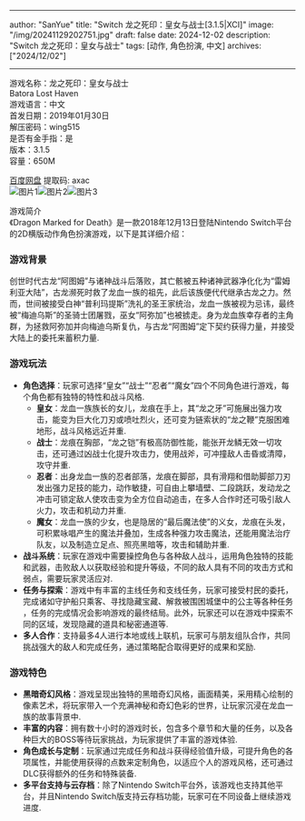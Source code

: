 
---
author: "SanYue"
title: "Switch 龙之死印：皇女与战士[3.1.5|XCI]"
image: "/img/20241129202751.jpg"
draft: false
date: 2024-12-02
description: "Switch 龙之死印：皇女与战士"
tags: [动作, 角色扮演, 中文]
archives: ["2024/12/02"]

---

游戏名称：龙之死印：皇女与战士   
Batora Lost Haven    
游戏语言：中文  
首发日期：2019年01月30日  
解压密码：wing515  
是否有金手指：是  
版本：3.1.5   
容量：650M

[百度网盘](https://pan.baidu.com/s/1wi5iRTf_CruQMWEUdYgXEw) 提取码: axac  
![图片1](/img/20241202134526.png)![图片2](/img/20241202134514.png)![图片3](/img/20241202134455.png)  

游戏简介  
《Dragon Marked for Death》是一款2018年12月13日登陆Nintendo Switch平台的2D横版动作角色扮演游戏，以下是其详细介绍：

### 游戏背景
创世时代古龙“阿图姆”与诸神战斗后落败，其亡骸被五种诸神武器净化化为“雷姆利亚大陆”，古龙濒死时救了龙血一族的祖先，此后该族便代代继承古龙之力。然而，世间被接受白神“普利玛提斯”洗礼的圣王家统治，龙血一族被视为忌讳，最终被“梅迪乌斯”的圣骑士团屠戮，巫女“阿弥加”也被掳走。身为龙血族幸存者的主角群，为拯救阿弥加并向梅迪乌斯复仇，与古龙“阿图姆”定下契约获得力量，并接受大陆上的委托来蓄积力量.

### 游戏玩法
- **角色选择**：玩家可选择“皇女”“战士”“忍者”“魔女”四个不同角色进行游戏，每个角色都有独特的特性和战斗风格.
    - **皇女**：龙血一族族长的女儿，龙痕在手上，其“龙之牙”可施展出强力攻击，能变为巨大化刀刃或喷吐烈火，还可变为链索状的“龙之鞭”克服困难地形，战斗风格远近并重.
    - **战士**：龙痕在胸部，“龙之铠”有极高防御性能，能张开龙鳞无效一切攻击，还可通过凶战士化提升攻击力，使用战斧，可冲撞敌人击昏或清障，攻守并重.
    - **忍者**：出身龙血一族的忍者部落，龙痕在脚部，具有滑翔和借助脚部刀刃发出强力足技的能力，动作敏捷，可自由上攀墙壁、二段跳跃，发动龙之冲击可锁定敌人使攻击变为全方位自动追击，在多人合作时还可吸引敌人火力，攻击和机动力并重.
    - **魔女**：龙血一族的少女，也是隐居的“最后魔法使”的义女，龙痕在头发，可积累咏唱产生的魔法并叠加，生成各种强力攻击魔法，还能用魔法治疗队友，以及制造立足点、照亮黑暗等，攻击和辅助并重.
- **战斗系统**：玩家在游戏中需要操控角色与各种敌人战斗，运用角色独特的技能和武器，击败敌人以获取经验和提升等级，不同的敌人具有不同的攻击方式和弱点，需要玩家灵活应对.
- **任务与探索**：游戏中有丰富的主线任务和支线任务，玩家可接受村民的委托，完成诸如守护船只乘客、寻找隐藏宝藏、解救被围困城堡中的公主等各种任务 ，任务的完成情况会影响游戏的最终结局。此外，玩家还可以在游戏中探索不同的区域，发现隐藏的道具和秘密通道等.
- **多人合作**：支持最多4人进行本地或线上联机，玩家可与朋友组队合作，共同挑战强大的敌人和完成任务，通过策略配合取得更好的成果和奖励.

### 游戏特色
- **黑暗奇幻风格**：游戏呈现出独特的黑暗奇幻风格，画面精美，采用精心绘制的像素艺术，将玩家带入一个充满神秘和奇幻色彩的世界，让玩家沉浸在龙血一族的故事背景中.
- **丰富的内容**：拥有数十小时的游戏时长，包含多个章节和大量的任务，以及各种巨大的BOSS等待玩家挑战，为玩家提供了丰富的游戏体验.
- **角色成长与定制**：玩家通过完成任务和战斗获得经验值升级，可提升角色的各项属性，并能使用获得的点数来定制角色，以适应个人的游戏风格，还可通过DLC获得额外的任务和特殊装备.
- **多平台支持与云存档**：除了Nintendo Switch平台外，该游戏也支持其他平台，并且Nintendo Switch版支持云存档功能，玩家可在不同设备上继续游戏进度.
 
